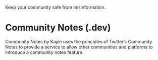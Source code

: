 Keep your community safe from misinformation.

# Community Notes (.dev)

Community Notes by Kayle uses the principles of Twitter‘s Community Notes
to provide a service to allow other communities and platforms to introduce 
a community notes feature.

